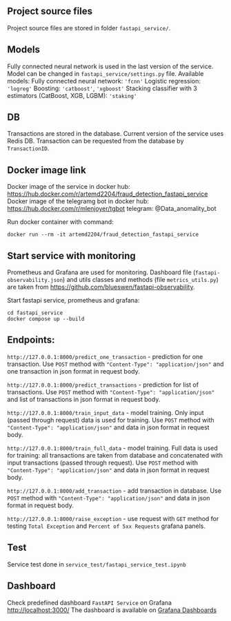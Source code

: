 ## Project source files
Project source files are stored in folder `fastapi_service/`.

## Models
Fully connected neural network is used in the last version of the service.
Model can be changed in `fastapi_service/settings.py` file.
Available models:
    Fully connected neural network: `'fcnn'`
    Logistic regression: `'logreg'`
    Boosting: `'catboost'`, `'xgboost'`
    Stacking classifier with 3 estimators (CatBoost, XGB, LGBM): `'staking'`

## DB
Transactions are stored in the database. Current version of the service uses Redis DB.
Transaction can be requested from the database by `TransactionID`.

## Docker image link
Docker image of the service in docker hub: 
https://hub.docker.com/r/artemd2204/fraud_detection_fastapi_service
Docker image of the telegramg bot in docker hub: 
https://hub.docker.com/r/mlenjoyer/tgbot
telegram: @Data_anomality_bot

Run docker container with command:
```commandline
docker run --rm -it artemd2204/fraud_detection_fastapi_service
```

## Start service with monitoring
Prometheus and Grafana are used for monitoring. Dashboard file (`fastapi-observability.json`) and
utils classes and methods (file `metrics_utils.py`) are taken from https://github.com/blueswen/fastapi-observability.

Start fastapi service, prometheus and grafana:
```commandline
cd fastapi_service
docker compose up --build
```

## Endpoints:

`http://127.0.0.1:8000/predict_one_transaction` - prediction for one transaction. Use `POST` method with `"Content-Type": "application/json"`
and one transaction in json format in request body.

`http://127.0.0.1:8000/predict_transactions` - prediction for list of transactions. Use `POST` method with `"Content-Type": "application/json"`
and list of transactions in json format in request body.

`http://127.0.0.1:8000/train_input_data` - model training. Only input (passed through request) data is used for training.
Use `POST` method with `"Content-Type": "application/json"` and data in json format in request body.

`http://127.0.0.1:8000/train_full_data` - model training. Full data is used for training: all transactions are taken from
database and concatenated with input transactions (passed through request).
Use `POST` method with `"Content-Type": "application/json"` and data in json format in request body.

`http://127.0.0.1:8000/add_transaction` - add transaction in database.
Use `POST` method with `"Content-Type": "application/json"` and data in json format in request body.

`http://127.0.0.1:8000/raise_exception` - use request with `GET` method for testing `Total Exception`
and `Percent of 5xx Requests` grafana panels.

## Test
Service test done in `service_test/fastapi_service_test.ipynb`

## Dashboard
Check predefined dashboard `FastAPI Service` on Grafana [http://localhost:3000/](http://localhost:3000/)
The dashboard is available on [Grafana Dashboards](https://grafana.com/grafana/dashboards/16110)
